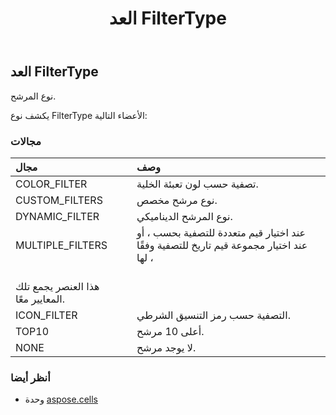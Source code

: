 ﻿---
title: العد FilterType
second_title: Aspose.Cells for Python via .NET API المراجع
description:
type: docs
weight: 2060
url: /ar/python-net/aspose.cells/filtertype/
is_root: false
---
##  العد FilterType
نوع المرشح.



يكشف نوع FilterType الأعضاء التالية:

###  مجالات
| مجال| وصف|
| :- | :- |
| COLOR_FILTER | تصفية حسب لون تعبئة الخلية.|
| CUSTOM_FILTERS | نوع مرشح مخصص.|
| DYNAMIC_FILTER | نوع المرشح الديناميكي.|
| MULTIPLE_FILTERS | عند اختيار قيم متعددة للتصفية بحسب ، أو عند اختيار مجموعة قيم تاريخ للتصفية وفقًا لها ،<br/> هذا العنصر يجمع تلك المعايير معًا.|
| ICON_FILTER | التصفية حسب رمز التنسيق الشرطي.|
| TOP10 | أعلى 10 مرشح.|
| NONE | لا يوجد مرشح.|



###  أنظر أيضا
* وحدة [aspose.cells](..)
